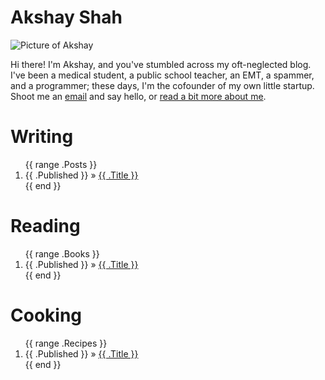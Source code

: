# Akshay Shah

![Picture of Akshay](/static/akshay-300x300.png)

Hi there! I'm Akshay, and you've stumbled across my oft-neglected
blog.  I've been a medical student, a public school teacher, an EMT,
a spammer, and a programmer; these days, I'm the cofounder of my own little
startup. Shoot me an [email](mailto:akshay@akshayshah.org) and say hello,
or [read a bit more about me](/colophon/).

# Writing

<ol class="post-list">
{{ range .Posts }}
<li>
  <span class="post-date">{{ .Published }} &raquo;</span>
  <a href="{{ .Link }}">{{ .Title }}</a>
</li>
{{ end }}
</ol>

# Reading

<ol class="post-list">
{{ range .Books }}
<li>
  <span class="post-date">{{ .Published }} &raquo;</span>
  <a href="{{ .Link }}">{{ .Title }}</a>
</li>
{{ end }}
</ol>

# Cooking

<ol class="post-list">
{{ range .Recipes }}
<li>
  <span class="post-date">{{ .Published }} &raquo;</span>
  <a href="{{ .Link }}">{{ .Title }}</a>
</li>
{{ end }}
</ol>

